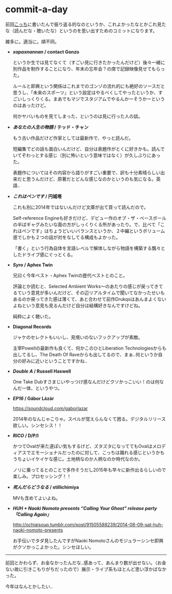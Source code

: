 commit-a-day
============

前回[こっち](https://gist.github.com/inafact/8251905)に書いたんで振り返る的なのというか、これよかったなとかこれ見たな（読んだな・聴いたな）というのを思い出すためのコミットになります。

雑多に。適当に。順不同。

* **_xapaxnannan_ / contact Gonzo**

    というか生では見てなくて（すごい見に行きたかったんだけど）後々一緒に別作品を制作することになり、年末の忘年会？の席で記録映像見せてもらった。

    ルールと即興という関係はこれまでのゴンゾの流れ的にも絶好のソースだと思うし、「未来のスポーツ」という設定はやるべくしてやったというか、すごいしっくりくる。まあでもマジでスタジアムでやるんかーそうかーというのはあったけど。

    何かヤバいものを見てしまった、というのは見に行った人の談。

* **_あなたの人生の物語_ / テッド・チャン**

    もう古い作品だけど作家としては最新作で、やっと読んだ。

    短編集でどの話も面白いんだけど、自分は表題作がとくに好きかも。読んでいてぞわっとする感じ（別に怖いという意味ではなく）が久しぶりにあった。

    表題作についてはその内容から語りがすごい重要で、訳も十分素晴らしい出来だと思うんだけど、原著だとどんな感じなのかというのも気になる。英語..

* **_これはペンです_ / 円城塔**

    これも別に2014年ではないんだけど文庫が出て買って読んだので。

    Self-reference Engineも好きだけど、デビュー作のオブ・ザ・ベースボールの半ばギャグみたいな面の方がしっくりくる所があったり。で、比べて「これはペンです」はちょうどいいバランスというか、２中編というボリューム感でしかも２つの話が対をなしてる構成もよかった。

    「書く」という行為自体を言語レベルで解体しながら物語を構築する飄々としたドライブ感にぐっとくる。

* **_Syro_ / Aphex Twin**

    兄曰く今年ベスト・Aphex Twinの歴代ベストとのこと。

    評論とか読むと、Selected Ambient Works〜のあたりの感じが戻ってきてるていう意見が多いんだけど、その辺リアルタイムで聞いてなかったせいもあるのか戻ってきた感は薄くて、あと合わせて前作Drukqsはあんまよくないよねという意見も見るんだけど自分は結構好きなんですけどね。

    純粋によく聴いた。

* **Diagonal Records**

    ジャケのセレクトもいいし、見境いのないフックアップが素敵。

    主宰Powellの最新作も良くて、何かこのひとLiberation Technologiesからも出してるし、The Death Of Raveからも出してるので、まぁ..何というか自分の好みに近いということですかね..

* **_Double A_ / Russell Haswell**

    One Take Dubすさまじいやっつけ感なんだけどクソかっこいい！のは何なんだ一体、というやつ。

* **_EP16_ / Gábor Lázár**

    https://soundcloud.com/gaborlazar

    2014年のなんじゃこりゃ。スペルが覚えらんなくて困る。デジタルリリース欲しい。シンセシス！！

* **_RICO_ / D/P/I**

    かつてOvalが来た道ぽい気もするけど、ズタズタになっててもOvalはメロディアスでエモーショナルだったのに対して、こっちは踊れる感じというかもうちょいイケイケな感じ。土地柄なのか人柄なのか時代なのか。

    ノリに乗ってるとのことで多作そうだし2015年も早々に新作出るらしいので楽しみ。プロセッシング！！

* **_死んだらどうなる_ / stillichimiya**

    MVも含めてよいよね。

* **_HUH + Naoki Nomoto presents “Calling Your Ghost” release party 「Calling Again」_**

    http://ochiaisoup.tumblr.com/post/91505588239/2014-08-09-sat-huh-naoki-nomoto-presents

    お手伝いでタダ見したんですがNaoki Nomotoさんのモジュラーシンセ即興がクソかっこよかった。シンセほしい。

-------------------------------------------------------------------------------

前回とかわらず、お金なかったんだな..感あって、あんまり数が出せない。（お金ない故に引きこもりがちだったので）展示・ライブ系もほとんど思い浮かばなかった。

今年はなんとかしたい..

